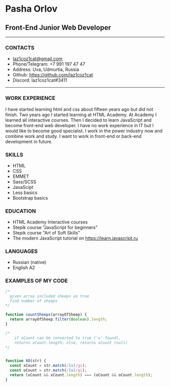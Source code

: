 # Pasha Orlov

## Front-End Junior Web Developer

- - -

### CONTACTS

* laz1coz1cat@gmail.com
* Phone/Telegram: +7 991 197 47 47
* Address: Uva, Udmurtia, Russia
* Github: https://github.com/laz1coz1cat
* Discord: laz1coz1cat#3411

- - -

### WORK EXPERIENCE

I have started learning html and css about fifteen years ago but did not finish. Two years ago I started learning at
HTML Academy. At Academy I learned all interactive courses. Then I decided to learn JavaScript and become front-end web
developer. I have no work experience in IT but I would like to become good specialist. I work in the power industry now
and combine work and study. I want to work in front-end or back-end development in future.


### SKILLS

* HTML
* CSS
* EMMET
* Sass/SCSS
* JavaScipt
* Less basics
* Bootstrap basics

### EDUCATION

* HTML Academy Interactive courses
* Stepik course "JavaScript for beginners"
* Stepik course "Art of Soft Skills"
* The modern JavaScript tutorial on https://learn.javascript.ru

### LANGUAGES

* Russian (native)
* English A2

### EXAMPLES OF MY CODE

```javascript
/*
  given array included sheeps as true
  find number of sheeps  
*/

function countSheeps(arrayOfSheep) {
  return arrayOfSheep.filter(Boolean).length;
}
```

```javascript
/*
    if xCount can be converted to true ('x' found),
    returns xCount.length; else, returns xCount (null)
*/


function XO(str) {
  const xCount = str.match(/[x]/gi);
  const oCount = str.match(/[o]/gi);
  return (xCount && xCount.length) === (oCount && oCount.length);
}
```